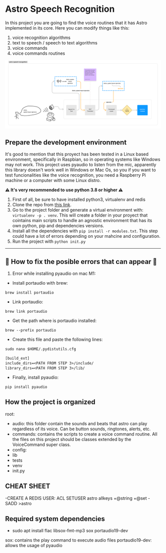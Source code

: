 # Astro Speech Recognition
In this project you are going to find the voice routines that it has Astro implemented in its core. Here you can modify
things like this:

1. voice recognition algorithms
2. text to speech / speech to text algorithms
3. voice commands
4. voice commands routines

![alt text](assets/astro-speech-recognition.jpg?raw=true "Project Architecture")

## Prepare the development environment
It's good to mention that this proyect has been tested in a Linux based environment, specifically in Raspbian, so in operating systems like Windows may not work.
This project uses pyaudio to listen from the mic, apparently this library doesn't work well in Windows or Mac Os, so you if you want to test funcionalities like the voice recognition, you need a Raspberry Pi machine or a computer with some Linux distro.

**⚠ It's very recommended to use python 3.8 or higher ⚠**

1. First of all, be sure to have installed python3, virtualenv and redis
2. Clone the repo from [this link](https://github.com/Cosmoblastos/astro-speech-recognition).
3. Go to the project folder and generate a virtual environment with: `virtualenv -p . venv`. This will create a folder in your proyect that cointains main scripts to handle an agnostic environment that has its own python, pip and dependencies versions.
4. Install all the dependencies with `pip install -r modules.txt`. This step could have a lot of errors depending on your mahcine and configuration.
5. Run the project with `python init.py`

---
## 🔧 How to fix the posible errors that can appear 🔧

1. Error while installing pyaudio on mac M1:
- Install portaudio with brew:
````
brew install portaudio
````
- Link portaudio:
````
brew link portaudio
````
- Get the path where is portaudio installed:
````
brew --prefix portaudio
````
- Create this file and paste the following lines:
````
sudo nano $HOME/.pydistutils.cfg
````
````
[build_ext]
include_dirs=<PATH FROM STEP 3>/include/
library_dirs=<PATH FROM STEP 3>/lib/
````
- Finally, install pyaudio:
````
pip install pyaudio
````

## How the project is organized
root:
- audio: this folder contain the sounds and beats that astro can play regardless of its voice. Can be button sounds, ringtones, alerts, etc.
- commands: contains the scripts to create a voice command routine. All the files on this project should be classes extended by the VoiceCommand super class.
- config: 
- lib
- tests
- venv
- init.py


## CHEAT SHEET
-CREATE A REDIS USER: ACL SETUSER astro allkeys +@string +@set -SADD >astro

## Required system dependencies

- sudo apt install flac libsox-fmt-mp3 sox portaudio19-dev

sox: contains the play command to execute audio files
portaudio19-dev: allows the usage of pyaudio


